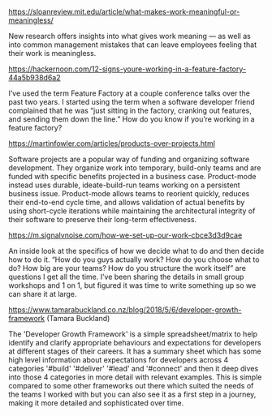
https://sloanreview.mit.edu/article/what-makes-work-meaningful-or-meaningless/

  New research offers insights into what gives work meaning — as well as into common management mistakes 
  that can leave employees feeling that their work is meaningless.


https://hackernoon.com/12-signs-youre-working-in-a-feature-factory-44a5b938d6a2

  I’ve used the term Feature Factory at a couple conference talks over the past two years. I started using 
  the term when a software developer friend complained that he was “just sitting in the factory, cranking 
  out features, and sending them down the line.” How do you know if you’re working in a feature factory?

https://martinfowler.com/articles/products-over-projects.html

  Software projects are a popular way of funding and organizing software development. They organize work into 
  temporary, build-only teams and are funded with specific benefits projected in a business case. Product-mode 
  instead uses durable, ideate-build-run teams working on a persistent business issue. Product-mode allows teams 
  to reorient quickly, reduces their end-to-end cycle time, and allows validation of actual benefits by using 
  short-cycle iterations while maintaining the architectural integrity of their software to preserve their 
  long-term effectiveness.

https://m.signalvnoise.com/how-we-set-up-our-work-cbce3d3d9cae
  
  An inside look at the specifics of how we decide what to do and then decide how to do it.
  “How do you guys actually work? How do you choose what to do? How big are your teams? How do you structure 
  the work itself” are questions I get all the time. I’ve been sharing the details in small group workshops 
  and 1 on 1, but figured it was time to write something up so we can share it at large.

https://www.tamarabuckland.co.nz/blog/2018/5/6/developer-growth-framework (Tamara Buckland)

  The 'Developer Growth Framework' is a simple spreadsheet/matrix to help identify and clarify appropriate 
  behaviours and expectations for developers at different stages of their careers. It has a summary sheet which 
  has some high level information about expectations for developers across 4 categories '#build' '#deliver' 
  '#lead' and '#connect' and then it deep dives into those 4 categories in more detail with relevant examples. 
  This is simple compared to some other frameworks out there which suited the needs of the teams I worked with 
  but you can also see it as a first step in a journey, making it more detailed and sophisticated over time.
